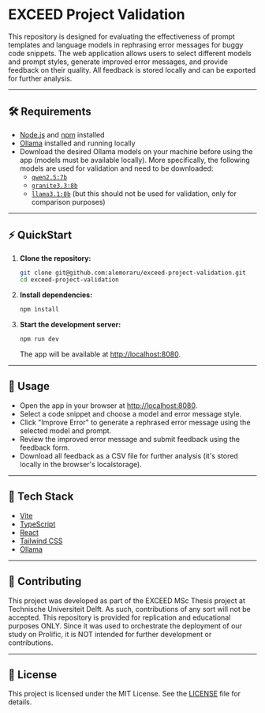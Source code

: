 # EXCEED Project Validation

This repository is designed for evaluating the effectiveness of prompt templates and language models in rephrasing error
messages for buggy code snippets. The web application allows users to select different models and prompt styles,
generate improved error messages, and provide feedback on their quality. All feedback is stored locally and can be
exported for further analysis.

---

## 🛠️ Requirements

- [Node.js](https://nodejs.org/) and [npm](https://www.npmjs.com/) installed
- [Ollama](https://ollama.com/) installed and running locally
- Download the desired Ollama models on your machine before using the app (models must be available locally). More
  specifically, the following models are used for validation and need to be downloaded:
    - [`qwen2.5:7b`](https://ollama.com/library/qwen2.5:7b)
    - [`granite3.3:8b`](https://ollama.com/library/granite3.3:8b)
    - [`llama3.1:8b`](https://ollama.com/library/llama3.1:8b) (but this should not be used for validation, only for
      comparison purposes)

---

## ⚡ QuickStart

1. **Clone the repository:**

   ```sh
   git clone git@github.com:alemoraru/exceed-project-validation.git
   cd exceed-project-validation
   ```

2. **Install dependencies:**

   ```sh
   npm install
   ```

3. **Start the development server:**

   ```sh
   npm run dev
   ```

   The app will be available at [http://localhost:8080](http://localhost:8080).

---

## 🚀 Usage

- Open the app in your browser at [http://localhost:8080](http://localhost:8080).
- Select a code snippet and choose a model and error message style.
- Click "Improve Error" to generate a rephrased error message using the selected model and prompt.
- Review the improved error message and submit feedback using the feedback form.
- Download all feedback as a CSV file for further analysis (it's stored locally in the browser's localstorage).

---

## 🧩 Tech Stack

- [Vite](https://vitejs.dev/)
- [TypeScript](https://www.typescriptlang.org/)
- [React](https://reactjs.org/)
- [Tailwind CSS](https://tailwindcss.com/)
- [Ollama](https://ollama.com/)

---

## 🤝 Contributing

This project was developed as part of the EXCEED MSc Thesis project at Technische Universiteit Delft. As such,
contributions of any sort will not be accepted. This repository is provided for replication and educational purposes
ONLY. Since it was used to orchestrate the deployment of our study on Prolific, it is NOT intended for further
development or contributions.

---

## 📄 License

This project is licensed under the MIT License. See the [LICENSE](LICENSE) file for details.
